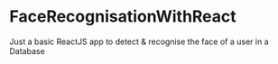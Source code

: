 # FaceRecognisationWithReact
Just a basic ReactJS app to detect &amp; recognise the face of a user in a Database
